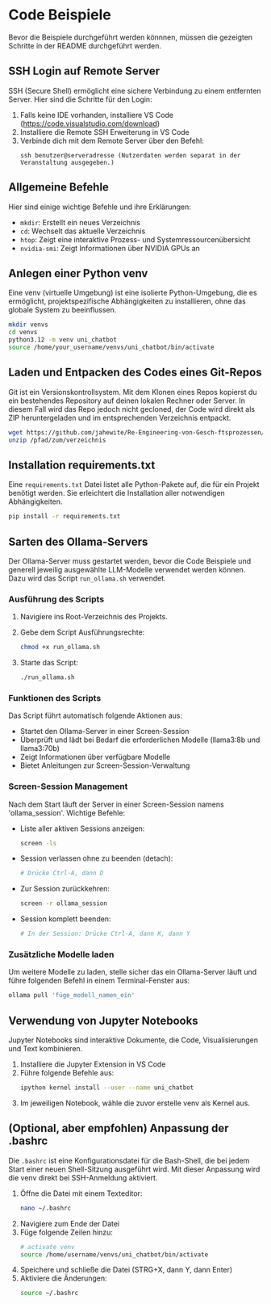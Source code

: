 # Code Beispiele

Bevor die Beispiele durchgeführt werden könnnen, müssen die gezeigten Schritte in der README durchgeführt werden.

## SSH Login auf Remote Server

SSH (Secure Shell) ermöglicht eine sichere Verbindung zu einem entfernten Server. Hier sind die Schritte für den Login:

1. Falls keine IDE vorhanden, installiere VS Code (https://code.visualstudio.com/download)
2. Installiere die Remote SSH Erweiterung in VS Code
3. Verbinde dich mit dem Remote Server über den Befehl:
   ```
   ssh benutzer@serveradresse (Nutzerdaten werden separat in der Veranstaltung ausgegeben.)
   ```

## Allgemeine Befehle

Hier sind einige wichtige Befehle und ihre Erklärungen:

- `mkdir`: Erstellt ein neues Verzeichnis
- `cd`: Wechselt das aktuelle Verzeichnis
- `htop`: Zeigt eine interaktive Prozess- und Systemressourcenübersicht
- `nvidia-smi`: Zeigt Informationen über NVIDIA GPUs an

## Anlegen einer Python venv

Eine venv (virtuelle Umgebung) ist eine isolierte Python-Umgebung, die es ermöglicht, projektspezifische Abhängigkeiten zu installieren, ohne das globale System zu beeinflussen.

```bash
mkdir venvs
cd venvs
python3.12 -m venv uni_chatbot
source /home/your_username/venvs/uni_chatbot/bin/activate
```

## Laden und Entpacken des Codes eines Git-Repos

Git ist ein Versionskontrollsystem. Mit dem Klonen eines Repos kopierst du ein bestehendes Repository auf deinen lokalen Rechner oder Server. In diesem Fall wird das Repo jedoch nicht gecloned, der Code wird direkt als ZIP heruntergeladen und im entsprechenden Verzeichnis entpackt.

```bash
wget https://github.com/jahewite/Re-Engineering-von-Gesch-ftsprozessen/archive/refs/heads/master.zip
unzip /pfad/zum/verzeichnis
```

## Installation requirements.txt

Eine `requirements.txt` Datei listet alle Python-Pakete auf, die für ein Projekt benötigt werden. Sie erleichtert die Installation aller notwendigen Abhängigkeiten.
```bash
pip install -r requirements.txt
```

## Sarten des Ollama-Servers
Der Ollama-Server muss gestartet werden, bevor die Code Beispiele und generell jeweilig ausgewählte LLM-Modelle verwendet werden können. Dazu wird das Script `run_ollama.sh` verwendet.

### Ausführung des Scripts

1. Navigiere ins Root-Verzeichnis des Projekts.
2. Gebe dem Script Ausführungsrechte:
   ```bash
   chmod +x run_ollama.sh
   ```

3. Starte das Script:
   ```bash
   ./run_ollama.sh
   ```

### Funktionen des Scripts

Das Script führt automatisch folgende Aktionen aus:

- Startet den Ollama-Server in einer Screen-Session
- Überprüft und lädt bei Bedarf die erforderlichen Modelle (llama3:8b und llama3:70b)
- Zeigt Informationen über verfügbare Modelle
- Bietet Anleitungen zur Screen-Session-Verwaltung

### Screen-Session Management

Nach dem Start läuft der Server in einer Screen-Session namens 'ollama_session'. Wichtige Befehle:

- Liste aller aktiven Sessions anzeigen:
  ```bash
  screen -ls
  ```
- Session verlassen ohne zu beenden (detach):
  ```bash
  # Drücke Ctrl-A, dann D
  ```
- Zur Session zurückkehren:
  ```bash
  screen -r ollama_session
  ```
- Session komplett beenden:
  ```bash
  # In der Session: Drücke Ctrl-A, dann K, dann Y
  ```

### Zusätzliche Modelle laden

Um weitere Modelle zu laden, stelle sicher das ein Ollama-Server läuft und führe folgenden Befehl in einem Terminal-Fenster aus:
```bash
ollama pull 'füge_modell_namen_ein'
```

## Verwendung von Jupyter Notebooks

Jupyter Notebooks sind interaktive Dokumente, die Code, Visualisierungen und Text kombinieren.

1. Installiere die Jupyter Extension in VS Code
2. Führe folgende Befehle aus:
   ```bash
   ipython kernel install --user --name uni_chatbot
   ```
3. Im jeweiligen Notebook, wähle die zuvor erstelle venv als Kernel aus.

## (Optional, aber empfohlen) Anpassung der .bashrc

Die `.bashrc` ist eine Konfigurationsdatei für die Bash-Shell, die bei jedem Start einer neuen Shell-Sitzung ausgeführt wird. Mit dieser Anpassung wird die venv direkt bei SSH-Anmeldung aktiviert.

1. Öffne die Datei mit einem Texteditor:
   ```bash
   nano ~/.bashrc
   ```
2. Navigiere zum Ende der Datei
3. Füge folgende Zeilen hinzu:
   ```bash
   # activate venv
   source /home/username/venvs/uni_chatbot/bin/activate
   ```
4. Speichere und schließe die Datei (STRG+X, dann Y, dann Enter)
5. Aktiviere die Änderungen:
   ```bash
   source ~/.bashrc
   ```